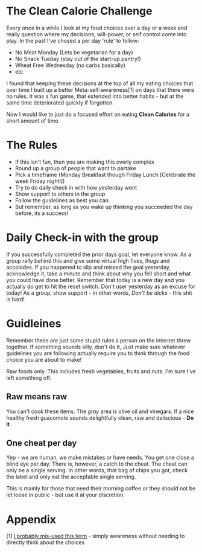 # The Clean Calorie Challenge

Every once in a while I look at my food choices over a day or a week and really question where my decisions, will-power, or self control come into play. In the past I've chosed a per day 'rule' to follow:

- No Meat Monday (Lets be vegetarian for a day)
- No Snack Tueday (stay out of the start-up pantry!)
- Wheat Free Wednesday (no carbs basically)
- etc

I found that keeping these decisions at the top of all my eating choices that over time I built up a better Meta-self-awareness[1] on days that there were no rules. It was a fun game, that extended into better habits - but at the same time deteriorated quickly if forgotten.

Now I would like to just do a focused effort on eating **Clean Calories** for a short amount of time. 

# The Rules

- If this isn't fun, then you are making this overly complex
- Round up a group of people that want to partake
- Pick a timeframe (Monday Breakfast though Friday Lunch [Celebrate the week Friday night!])
- Try to do daily check in with how yesterday went
- Show support to others in the group
- Follow the guidelines as best you can. 
 - But remember, as long as you wake up thinking you succeeded the day before, its a success!

# Daily Check-in with the group

If you successfully completed the prior days goal, let everyone know. As a group rally behind this and give some virtual high fives, lhugs and accolades. If you happened to slip and missed the goal yesterday, acknowledge it, take a minute and think about why you fell short and what you could have done better. Remember that today is a new day and you actually do get to hit the reset switch. Don't user yesterday as an excuse for today! As a group, show support - in other words, *Don't be dicks* - this shit is hard!

# Guidleines
Remember these are just some stupid rules a person on the internet threw together. If something sounds silly, don't do it, Just make sure whatever guidelines you are following actually require you to think through the food choice you are about to make!

Raw foods only. This includes fresh vegetables, fruits and nuts. I'm sure I've left something off. 
 
 ## Raw means raw
 You can't cook these items. The *gray* area is olive oil and vinegars. If a nice healthy fresh guacomole sounds delightfully clean, raw and deliscious - **Do it**
 
 ## One cheat per day
 Yep - we are human, we make mistakes or have needs. You get one close a blind eye per day. There is, however, a catch to the cheat. The cheat can only be a single serving. In other words, that bag of chips you got, check the label and only eat the acceptable single serving.
 
 This is mainly for those that need their morning coffee or they should not be let loose in public - but use it at your discretion.







# Appendix

[1] [I probably mis-used this term](https://en.wikipedia.org/wiki/Level_of_consciousness_(Esotericism)) - simply awareness without needing to directly think about the choices
